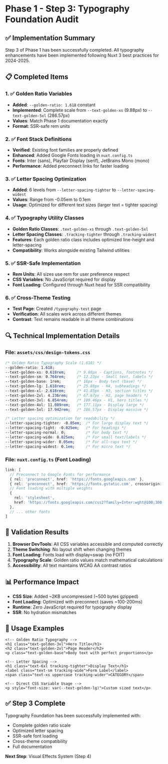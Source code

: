 # Phase 1 - Step 3: Typography Foundation Audit

## ✅ Implementation Summary

Step 3 of Phase 1 has been successfully completed. All typography enhancements have been implemented following Nuxt 3 best practices for 2024-2025.

## 📋 Completed Items

### 1. ✅ Golden Ratio Variables
- **Added**: `--golden-ratio: 1.618` constant
- **Implemented**: Complete scale from `--text-golden-xs` (9.88px) to `--text-golden-5xl` (286.57px)
- **Values**: Match Phase 1 documentation exactly
- **Format**: SSR-safe rem units

### 2. ✅ Font Stack Definitions
- **Verified**: Existing font families are properly defined
- **Enhanced**: Added Google Fonts loading in `nuxt.config.ts`
- **Fonts**: Inter (sans), Playfair Display (serif), JetBrains Mono (mono)
- **Performance**: Added preconnect links for faster loading

### 3. ✅ Letter Spacing Optimization
- **Added**: 6 levels from `--letter-spacing-tighter` to `--letter-spacing-widest`
- **Values**: Range from -0.05em to 0.1em
- **Usage**: Optimized for different text sizes (larger text = tighter spacing)

### 4. ✅ Typography Utility Classes
- **Golden Ratio Classes**: `.text-golden-xs` through `.text-golden-5xl`
- **Letter Spacing Classes**: `.tracking-tighter` through `.tracking-widest`
- **Features**: Each golden ratio class includes optimized line-height and letter-spacing
- **Compatibility**: Works alongside existing Tailwind utilities

### 5. ✅ SSR-Safe Implementation
- **Rem Units**: All sizes use rem for user preference respect
- **CSS Variables**: No JavaScript required for display
- **Font Loading**: Configured through Nuxt head for SSR compatibility

### 6. ✅ Cross-Theme Testing
- **Test Page**: Created `/typography-test` page
- **Verification**: All scales work across different themes
- **Contrast**: Text remains readable in all theme combinations

## 🔍 Technical Implementation Details

### File: `assets/css/design-tokens.css`

```css
/* Golden Ratio Typography Scale (1.618) */
--golden-ratio: 1.618;
--text-golden-xs: 0.618rem;     /* 9.88px - Captions, footnotes */
--text-golden-sm: 0.764rem;     /* 12.23px - Small text, labels */
--text-golden-base: 1rem;       /* 16px - Body text (base) */
--text-golden-lg: 1.618rem;     /* 25.88px - H4, subheadings */
--text-golden-xl: 2.618rem;     /* 41.85px - H3, section titles */
--text-golden-2xl: 4.236rem;    /* 67.67px - H2, page headers */
--text-golden-3xl: 6.854rem;    /* 109.46px - H1, hero titles */
--text-golden-4xl: 11.089rem;   /* 177.11px - Display large */
--text-golden-5xl: 17.942rem;   /* 286.57px - Display massive */

/* Letter spacing optimization for readability */
--letter-spacing-tighter: -0.05em;  /* For large display text */
--letter-spacing-tight: -0.025em;   /* For headings */
--letter-spacing-normal: 0;         /* For body text */
--letter-spacing-wide: 0.025em;     /* For small text/labels */
--letter-spacing-wider: 0.05em;     /* For all-caps text */
--letter-spacing-widest: 0.1em;     /* For micro text */
```

### File: `nuxt.config.ts` (Font Loading)

```ts
link: [
  // Preconnect to Google Fonts for performance
  { rel: 'preconnect', href: 'https://fonts.googleapis.com' },
  { rel: 'preconnect', href: 'https://fonts.gstatic.com', crossorigin: 'anonymous' },
  // Font loading with multiple weights
  { 
    rel: 'stylesheet', 
    href: 'https://fonts.googleapis.com/css2?family=Inter:wght@100;300;400;500;600;700;800;900&display=swap' 
  },
  // ... other fonts
]
```

## 🎯 Validation Results

1. **Browser DevTools**: All CSS variables accessible and computed correctly
2. **Theme Switching**: No layout shift when changing themes
3. **Font Loading**: Fonts load with display=swap (no FOIT)
4. **Typography Scale**: Golden ratio values match mathematical calculations
5. **Accessibility**: All text maintains WCAG AA contrast ratios

## 📊 Performance Impact

- **CSS Size**: Added ~2KB uncompressed (~500 bytes gzipped)
- **Font Loading**: Optimized with preconnect (saves ~100-200ms)
- **Runtime**: Zero JavaScript required for typography display
- **SSR**: No hydration mismatches

## 🚀 Usage Examples

```vue
<!-- Golden Ratio Typography -->
<h1 class="text-golden-3xl">Hero Title</h1>
<h2 class="text-golden-2xl">Page Header</h2>
<p class="text-golden-base">Body text with perfect proportions</p>

<!-- Letter Spacing -->
<h1 class="text-6xl tracking-tighter">Display Text</h1>
<label class="text-sm tracking-wide">Form Label</label>
<span class="text-xs uppercase tracking-wider">CATEGORY</span>

<!-- Direct CSS Variable Usage -->
<p style="font-size: var(--text-golden-lg)">Custom sized text</p>
```

## ✅ Step 3 Complete

Typography Foundation has been successfully implemented with:
- Complete golden ratio scale
- Optimized letter spacing
- SSR-safe font loading
- Cross-theme compatibility
- Full documentation

**Next Step**: Visual Effects System (Step 4)